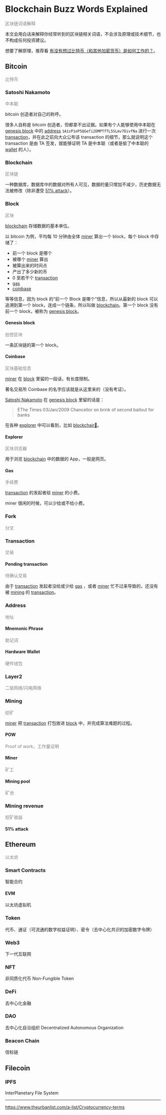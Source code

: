 # Blockchain Buzz Words Explained

<span style='color: gray'>区块链词语解释</span>

本文会用白话来解释你经常听到的区块链相关词语，不会涉及原理或技术细节，也不构成任何投资建议。

想要了解原理，推荐看 [有没有想过比特币（和其他加密货币）是如何工作的？](https://www.youtube.com/watch?v=bBC-nXj3Ng4)。

## Bitcoin

<span style='color: gray'>比特币</span>

### Satoshi Nakamoto

<span style='color: gray'>中本聪</span>

bitcoin 创造者对自己的称呼。

很多人自称是 bitcoin 创造者，但都拿不出证据。如果有个人能够使用中本聪在 [genesis block](#genesis_block) 中的 [address](#address) `1A1zP1eP5QGefi2DMPTfTL5SLmv7DivfNa` 进行一次 [transaction](#transaction)，并在此之前向大众公布该 transaction 的细节，那么就说明这个 transaction 是由 TA 签发，就能够证明 TA 是中本聪（或者是偷了中本聪的 [wallet](#wallet) 的人）。

### Blockchain

<span style='color: gray'>区块链</span>

一种数据库，数据库中的数据对所有人可见，数据的量只增加不减少，历史数据无法被修改（除非遭受 [51% attack](#51-attack)）。

### Block

<span style='color: gray'>区块</span>

[blockchain](#blockchain) 存储数据的基本单位。

以 bitcoin 为例，平均每 10 分钟由全体 [miner](#miner) 算出一个 block，每个 block 中存储了：

- 前一个 block 是哪个
- 被哪个 [miner](#miner) 算出
- 被算出来的时间点
- 产出了多少新的币
- 0 至若干个 [transaction](#transaction)
- [gas](#gas)
- [coinbase](#coinbase)

等等信息，因为 block 的“前一个 Block 是哪个”信息，所以从最新的 block 可以追溯到第一个 block，连成一个链条，所以叫做 [blockchain](#blockchain)。第一个 block 没有前一个 block，被称为 [genesis block](#genesis_block)。

#### Genesis block

<span style='color: gray'>创世区块</span>

一条区块链的第一个 block。

#### Coinbase

<span style='color: gray'>区块基础信息</span>

[miner](#miner) 在 [block](#block) 里留的一段话，有长度限制。

著名交易所 Coinbase 的名字应该就是从这里来的（没有考证）。

[Satoshi Nakamoto](#satoshi-nakamoto) 在 [genesis block](#genesis_block) 里留的话是：

> EThe Times 03/Jan/2009 Chancellor on brink of second bailout for banks

在各种 [explorer](#explorer) 中可以看到，比如 [blockchair🔗](https://blockchair.com/bitcoin/block/0)。

#### Explorer

<span style='color: gray'>区块浏览器</span>

用于浏览 [blockchain](#blockchain) 中的数据的 App，一般是网页。

#### Gas

<span style='color: gray'>手续费</span>

[transaction](#transaction) 的发起者给 [miner](#maner) 的小费。

miner 很闲的时候，可以少给或不给小费。

### Fork

<span style='color: gray'>分叉</span>

### Transaction

<span style='color: gray'>交易</span>

#### Pending transaction

<span style='color: gray'>待确认交易</span>

由于 [transaction](#transaction) 发起者没给或少给 [gas](#gas) ，或者 [miner](#miner) 忙不过来导致的，还没有被 [mining](#mining) 的 [transaction](#transaction)。

### Address

<span style='color: gray'>地址</span>

#### Mnemonic Phrase

<span style='color: gray'>助记词</span>

#### Hardware Wallet

<span style='color: gray'>硬件钱包</span>

### Layer2

<span style='color: gray'>二层网络/闪电网络</span>

### Mining

<span style='color: gray'>挖矿</span>

[miner](#miner) 把 [transaction](#transaction) 打包放进 [block](#block) 中，并完成算法难题的过程。

#### POW

<span style='color: gray'>Proof of work，工作量证明</span>

#### Miner

<span style='color: gray'>矿工</span>

#### Mining pool

<span style='color: gray'>矿池</span>

### Mining revenue

<span style='color: gray'>挖矿收益</span>

#### 51% attack

## Ethereum

<span style='color: gray'>以太坊</span>

### Smart Contracts

智能合约

#### EVM

以太坊虚拟机

### Token

代币、通证（可流通的数字权益证明）、密令（去中心化共识的加密数字令牌）

### Web3

下一代互联网

### NFT

非同质化代币 Non-Fungible Token

### DeFi

去中心化金融

### DAO

去中心化自治组织 Decentralized Autonomous Organization

### Beacon Chain

信标链

## Filecoin

### IPFS

InterPlanetary File System

---

https://www.theurbanlist.com/a-list/Cryptocurrency-terms
